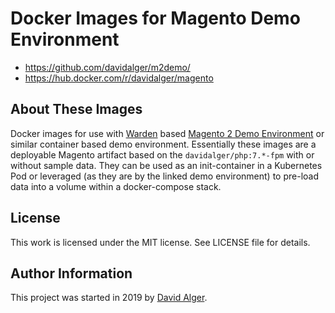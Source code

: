 # Docker Images for Magento Demo Environment

* https://github.com/davidalger/m2demo/
* https://hub.docker.com/r/davidalger/magento

## About These Images

Docker images for use with [Warden](https://warden.dev/) based [Magento 2 Demo Environment](https://github.com/magento/magento2/) or similar container based demo environment. Essentially these images are a deployable Magento artifact based on the `davidalger/php:7.*-fpm` with or without sample data. They can be used as an init-container in a Kubernetes Pod or leveraged (as they are by the linked demo environment) to pre-load data into a volume within a docker-compose stack.

## License

This work is licensed under the MIT license. See LICENSE file for details.

## Author Information

This project was started in 2019 by [David Alger](https://davidalger.com/).
